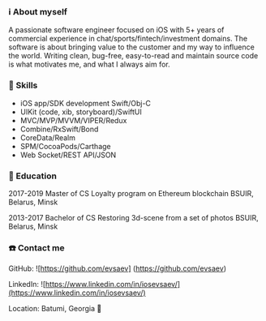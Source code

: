 ### ℹ️ About myself

A passionate software engineer focused on iOS with 5+ years of commercial experience in chat/sports/fintech/investment domains. The software is about bringing value to the customer and my way to influence the world. Writing clean, bug-free, easy-to-read and maintain source code is what motivates me, and what I always aim for.

### 💪 Skills

- iOS app/SDK development Swift/Obj-C
- UIKit (code, xib, storyboard)/SwiftUI
- MVC/MVP/MVVM/VIPER/Redux
- Combine/RxSwift/Bond
- CoreData/Realm
- SPM/CocoaPods/Carthage
- Web Socket/REST API/JSON

### 📖 Education

2017-2019
Master of CS
Loyalty program on Ethereum blockchain BSUIR, Belarus, Minsk

2013-2017
Bachelor of CS
Restoring 3d-scene from a set of photos BSUIR, Belarus, Minsk

### ☎️ Contact me

GitHub:
![https://github.com/evsaev] (https://github.com/evsaev)

LinkedIn:
![https://www.linkedin.com/in/iosevsaev/](https://www.linkedin.com/in/iosevsaev/)

Location:
Batumi, Georgia 📍
